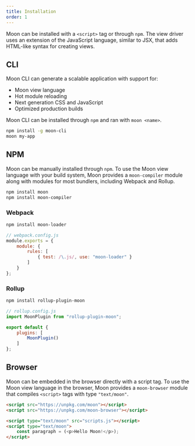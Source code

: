 ```yaml
---
title: Installation
order: 1
---
```


Moon can be installed with a `<script>` tag or through `npm`. The view driver uses an extension of the JavaScript language, similar to JSX, that adds HTML-like syntax for creating views.

## CLI

Moon CLI can generate a scalable application with support for:

* Moon view language
* Hot module reloading
* Next generation CSS and JavaScript
* Optimized production builds

Moon CLI can be installed through `npm` and ran with `moon <name>`.

```sh
npm install -g moon-cli
moon my-app
```

## NPM

Moon can be manually installed through `npm`. To use the Moon view language with your build system, Moon provides a `moon-compiler` module along with modules for most bundlers, including Webpack and Rollup.

```sh
npm install moon
npm install moon-compiler
```

### Webpack

```sh
npm install moon-loader
```

```js
// webpack.config.js
module.exports = {
	module: {
		rules: [
			{ test: /\.js/, use: "moon-loader" }
		]
	}
};
```

### Rollup

```sh
npm install rollup-plugin-moon
```

```js
// rollup.config.js
import MoonPlugin from "rollup-plugin-moon";

export default {
	plugins: [
		MoonPlugin()
	]
};
```

## Browser

Moon can be embedded in the browser directly with a script tag. To use the Moon view language in the browser, Moon provides a `moon-browser` module that compiles `<script>` tags with type `"text/moon"`.

```html
<script src="https://unpkg.com/moon"></script>
<script src="https://unpkg.com/moon-browser"></script>

<script type="text/moon" src="scripts.js"></script>
<script type="text/moon">
	const paragraph = (<p>Hello Moon!</p>);
</script>
```
